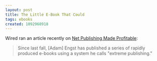 ```yaml
---
layout: post
title: The Little E-Book That Could
tags: ebooks
created: 1092968918
---
```

 Wired ran an article recently on [Net Publishing Made Profitable](http://www.wired.com/news/mac/0,2125,64563,00.html):

> Since last fall, [Adam] Engst has published a series of rapidly produced
> e-books using a system he calls "extreme publishing."
